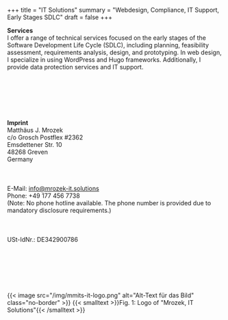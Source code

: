 +++
title = "IT Solutions"
summary = "Webdesign, Compliance, IT Support, Early Stages SDLC"
draft = false
+++

**Services**  
I offer a range of technical services focused on the early stages of the Software Development Life Cycle (SDLC), including planning, feasibility assessment, requirements analysis, design, and prototyping. In web design, I specialize in using WordPress and Hugo frameworks. Additionally, I provide data protection services and IT support.  

</br></br>   
</br></br>   

**Imprint**  
Matthäus J. Mrozek  
c/o Grosch Postflex #2362  
Emsdettener Str. 10  
48268 Greven  
Germany  
</br></br>  
E-Mail: info@mrozek-it.solutions  
Phone: +49 177 456 7738  
(Note: No phone hotline available. The phone number is provided due to mandatory disclosure requirements.)  
</br></br>  
USt-IdNr.: DE342900786  

</br></br>  
</br></br> 

{{< image src="/img/mmits-it-logo.png" alt="Alt-Text für das Bild" class="no-border" >}}
{{< smalltext >}}Fig. 1: Logo of "Mrozek, IT Solutions"{{< /smalltext >}}

